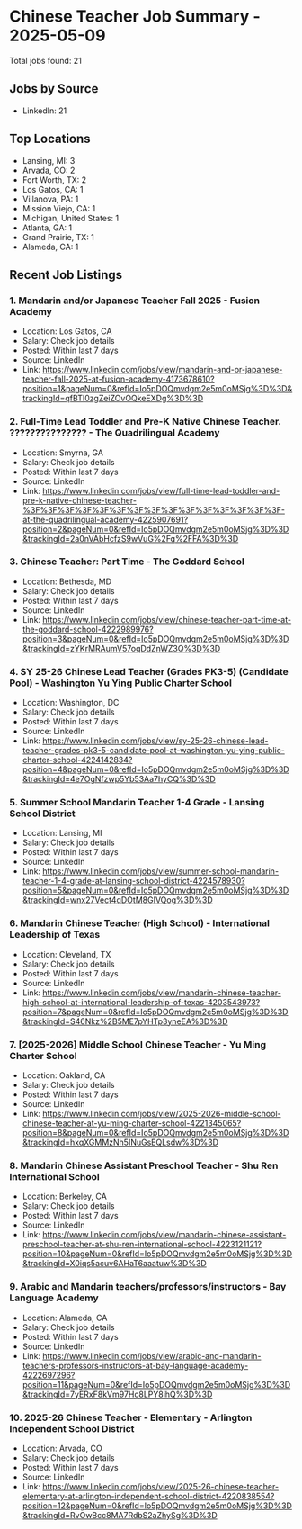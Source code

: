 # Chinese Teacher Job Summary - 2025-05-09

Total jobs found: 21

## Jobs by Source

- LinkedIn: 21

## Top Locations

- Lansing, MI: 3
- Arvada, CO: 2
- Fort Worth, TX: 2
- Los Gatos, CA: 1
- Villanova, PA: 1
- Mission Viejo, CA: 1
- Michigan, United States: 1
- Atlanta, GA: 1
- Grand Prairie, TX: 1
- Alameda, CA: 1

## Recent Job Listings

### 1. Mandarin and/or Japanese Teacher Fall 2025 - Fusion Academy
- Location: Los Gatos, CA
- Salary: Check job details
- Posted: Within last 7 days
- Source: LinkedIn
- Link: https://www.linkedin.com/jobs/view/mandarin-and-or-japanese-teacher-fall-2025-at-fusion-academy-4173678610?position=1&pageNum=0&refId=Io5pDOQmvdgm2e5m0oMSjg%3D%3D&trackingId=qfBTI0zgZeiZOvOQkeEXDg%3D%3D

### 2. Full-Time Lead Toddler and Pre-K Native Chinese Teacher. ??????????????? - The Quadrilingual Academy
- Location: Smyrna, GA
- Salary: Check job details
- Posted: Within last 7 days
- Source: LinkedIn
- Link: https://www.linkedin.com/jobs/view/full-time-lead-toddler-and-pre-k-native-chinese-teacher-%3F%3F%3F%3F%3F%3F%3F%3F%3F%3F%3F%3F%3F%3F%3F-at-the-quadrilingual-academy-4225907691?position=2&pageNum=0&refId=Io5pDOQmvdgm2e5m0oMSjg%3D%3D&trackingId=2a0nVAbHcfzS9wVuG%2Fq%2FFA%3D%3D

### 3. Chinese Teacher: Part Time - The Goddard School
- Location: Bethesda, MD
- Salary: Check job details
- Posted: Within last 7 days
- Source: LinkedIn
- Link: https://www.linkedin.com/jobs/view/chinese-teacher-part-time-at-the-goddard-school-4222989976?position=3&pageNum=0&refId=Io5pDOQmvdgm2e5m0oMSjg%3D%3D&trackingId=zYKrMRAumV57oqDdZnWZ3Q%3D%3D

### 4. SY 25-26 Chinese Lead Teacher (Grades PK3-5) (Candidate Pool) - Washington Yu Ying Public Charter School
- Location: Washington, DC
- Salary: Check job details
- Posted: Within last 7 days
- Source: LinkedIn
- Link: https://www.linkedin.com/jobs/view/sy-25-26-chinese-lead-teacher-grades-pk3-5-candidate-pool-at-washington-yu-ying-public-charter-school-4224142834?position=4&pageNum=0&refId=Io5pDOQmvdgm2e5m0oMSjg%3D%3D&trackingId=4e7OgNfzwp5Yb53Aa7hyCQ%3D%3D

### 5. Summer School Mandarin Teacher 1-4 Grade - Lansing School District
- Location: Lansing, MI
- Salary: Check job details
- Posted: Within last 7 days
- Source: LinkedIn
- Link: https://www.linkedin.com/jobs/view/summer-school-mandarin-teacher-1-4-grade-at-lansing-school-district-4224578930?position=5&pageNum=0&refId=Io5pDOQmvdgm2e5m0oMSjg%3D%3D&trackingId=wnx27Vect4qDOtM8GIVQog%3D%3D

### 6. Mandarin Chinese Teacher (High School) - International Leadership of Texas
- Location: Cleveland, TX
- Salary: Check job details
- Posted: Within last 7 days
- Source: LinkedIn
- Link: https://www.linkedin.com/jobs/view/mandarin-chinese-teacher-high-school-at-international-leadership-of-texas-4203543973?position=7&pageNum=0&refId=Io5pDOQmvdgm2e5m0oMSjg%3D%3D&trackingId=S46Nkz%2B5ME7pYHTp3yneEA%3D%3D

### 7. [2025-2026] Middle School Chinese Teacher - Yu Ming Charter School
- Location: Oakland, CA
- Salary: Check job details
- Posted: Within last 7 days
- Source: LinkedIn
- Link: https://www.linkedin.com/jobs/view/2025-2026-middle-school-chinese-teacher-at-yu-ming-charter-school-4221345065?position=8&pageNum=0&refId=Io5pDOQmvdgm2e5m0oMSjg%3D%3D&trackingId=hxqXGMMzNh5INuGsEQLsdw%3D%3D

### 8. Mandarin Chinese Assistant Preschool Teacher - Shu Ren International School
- Location: Berkeley, CA
- Salary: Check job details
- Posted: Within last 7 days
- Source: LinkedIn
- Link: https://www.linkedin.com/jobs/view/mandarin-chinese-assistant-preschool-teacher-at-shu-ren-international-school-4223121121?position=10&pageNum=0&refId=Io5pDOQmvdgm2e5m0oMSjg%3D%3D&trackingId=X0iqs5acuv6AHaT6aaatuw%3D%3D

### 9. Arabic and Mandarin teachers/professors/instructors - Bay Language Academy
- Location: Alameda, CA
- Salary: Check job details
- Posted: Within last 7 days
- Source: LinkedIn
- Link: https://www.linkedin.com/jobs/view/arabic-and-mandarin-teachers-professors-instructors-at-bay-language-academy-4222697296?position=11&pageNum=0&refId=Io5pDOQmvdgm2e5m0oMSjg%3D%3D&trackingId=7yERxF8kVm97Hc8LPY8ihQ%3D%3D

### 10. 2025-26 Chinese Teacher - Elementary - Arlington Independent School District
- Location: Arvada, CO
- Salary: Check job details
- Posted: Within last 7 days
- Source: LinkedIn
- Link: https://www.linkedin.com/jobs/view/2025-26-chinese-teacher-elementary-at-arlington-independent-school-district-4220838554?position=12&pageNum=0&refId=Io5pDOQmvdgm2e5m0oMSjg%3D%3D&trackingId=RvOwBcc8MA7RdbS2aZhySg%3D%3D

